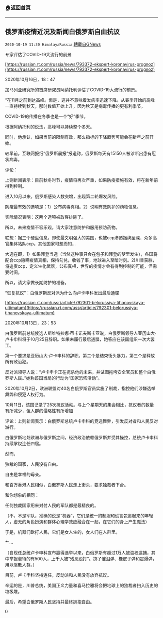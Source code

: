 ###  [:house:返回首頁](https://github.com/ourhimalayas/txt)
---

## 俄罗斯疫情近况及新闻白俄罗斯自由抗议
`2020-10-19 11:30 HimalayaRussia` [轉載自GNews](https://gnews.org/zh-hant/434253/)

专家评估了COVID-19大流行的前景

[https://russian.rt.com/russia/news/793372-ekspert-koronavirus-prognoz](https://russian.rt.com/russia/news/793372-ekspert-koronavirus-prognoz)

2020年10月16日，18：47

加马列亚研究所的首席研究员阿纳托利评估了COVID-19大流行的前景。

“在11月之前到达高峰。但是，这并不意味着发病率迅速下降。从春季开始的高峰一直持续到秋天，那时数值开始上升，因为秋天是病毒传播的更有利季节，

COVID-19的传播在冬季也是一个“好”季节。

根据阿纳托利的说法，高峰可以持续整个冬天。

同时，他承认，如果当前的限制有效，那么指标的下降趋势可能会在新年之前开始。

较早前，互联网报纸“俄罗斯晨报”报道称，俄罗斯每天有15150人被诊断出患有冠状病毒。

评论：

上则新闻表示：目前秋冬时节，疫情将再次严重，如果防疫措施有效，将在新年前得到控制。

进入10月以来，俄罗斯感染人数突增，出现第二轮爆发风险。

防疫最有效的选项是：1）公布病毒真相。2）说明有效防护的药物信息。

实际情况表明：这两个选项被政客排除了。

所以，未来疫情不容乐观，请大家注意防护和服用预防药物。

联想：据三个硬盘信息，即使最文明强大的美国，也被ccp渗透捆绑至深，众多高官集体站队ccp，其他国家可想而知…

大选在即，1）如果拜登当选（当然这种事只会在包子和拜登的梦里发生），各国将配合ccp隐瞒疫情真相，保持勾兑，收钱了事，地球进入至暗时刻。2)川普获胜，将追责ccp，定义生化武器，公布真相，世界的疫情才会有得到控制的可能，但需要时间。

所以，请大家做长期防护的准备。

“恢复抗议”：白俄罗斯反对派为什么向卢卡申科发出最后通牒

[https://russian.rt.com/ussr/article/792301-belorussiya-tihanovskaya-ultimatum](https://russian.rt.com/ussr/article/792301-belorussiya-tihanovskaya-ultimatum)

2020年10月13日，23：53

白俄罗斯前总统候选人斯维特拉娜·蒂卡诺夫斯卡亚说，白俄罗斯领导人亚历山大·卢卡申科将于10月25日辞职。如果未履行最后通牒，她答应在该国组织一次大罢工。

第一个要求是亚历山大·卢卡申科的辞职。第二个是结束街头暴力，第三个是释放所有政治犯。

反对派领导人说：“卢卡申卡正在扼杀他的未来，并试图拖垮安全官员和整个白俄罗斯人民。”她称该国当局的行动为“国家恐怖活动”。

2020年10月2日，欧洲联盟对40名白俄罗斯官员实施了制裁，指控他们涉嫌选举舞弊和侵犯人权行为。

10月11日，该国记录了25次抗议活动。与上个星期天的集会相比，抗议者的数量有所减少，但人群的侵略性有所增加

评论：上则新闻表示：白俄罗斯总统卢卡申科的竞选舞弊，引发反对者和人民反对游行。

白俄罗斯地处欧洲与俄罗斯之间，经济政治依赖俄罗斯并受其操控，总统卢卡申科持续掌权连任四届。

然而，

独裁的国家，人民没有自由。

自由是幸福的母亲。

和百万香港人民相似，白俄罗斯人民走上街头，要求独裁者下台。

和你想象的相同：

任何独裁国家用来对付人民的军队都是最精良的。

（不，不是军队，准确的说是“机器”，它们是统一的制服和谎言包裹起来的年轻人，虚无的角色扮演和群体心理学效应融合在一起，在它们的身上产生魔法）

于是，机器们欧打人民，它们是女人生的，女人们在人群里。

艹…

（自现任总统卢卡申科宣布赢得选举以来，白俄罗斯有超过1万人被滥权逮捕，其中举报虐待的有500人，上千人被“残忍殴打”。掷了催泪弹、橡皮子弹和震爆弹，用以驱散人群。）

目前，卢卡申科坚持连任，反动派和人民没有放弃抗议。

辛运的是，川普总统，美国正义力量和喜马拉雅将会把地球上的独裁者扫入历史的垃圾堆。

最后，希望白俄罗斯人民坚持并最终拥抱自由。

0

